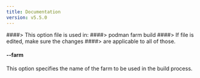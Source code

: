 ```yaml
---
title: Documentation
version: v5.5.0
---
```


####> This option file is used in:
####>   podman farm build
####> If file is edited, make sure the changes
####> are applicable to all of those.
#### **--farm**

This option specifies the name of the farm to be used in the build process.
